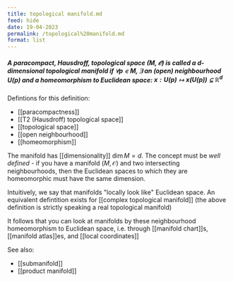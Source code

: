 ```yaml
---
title: topological manifold.md
feed: hide
date: 19-04-2023
permalink: /topological%20manifold.md
format: list
---
```



##### A paracompact, Hausdroff, topological space $(M, \mathcal O)$ is called a d-dimensional topological manifold if $\forall p\in M, \exists$ an (open) neighbourhood $U(p)$ and a homeomorphism to Euclidean space: $x: U(p)\mapsto x(U(p))\subseteq \mathbb{R}^d$

Defintions for this definition:
- [[paracompactness]]
- [[T2 (Hausdroff) topological space]]
- [[topological space]]
- [[open neighbourhood]]
- [[homeomorphism]]

The manifold has [[dimensionality]] $\dim M = d$. The concept must be *well defined* - if you have a manifold $(M, \mathcal O)$ and two intersecting neighbourhoods, then the Euclidean spaces to which they are homeomorphic must have the same dimension.

Intuitively, we say that manifolds "locally look like" Euclidean space. An equivalent defintition exists for [[complex topological manifold]] (the above definition is strictly speaking a real topological manifold)

It follows that you can look at manifolds by these neighbourhood homeomorphism to Euclidean space, i.e. through  [[manifold chart]]s, [[manifold atlas]]es, and [[local coordinates]]

See also: 
- [[submanifold]]
- [[product manifold]]

